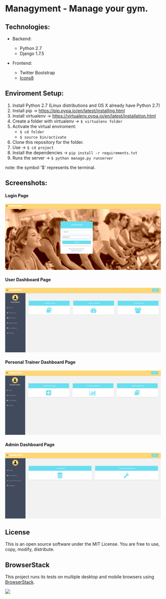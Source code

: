 # Managyment - Manage your gym.

Technologies:
------------
  - Backend:
    - Python 2.7
    - Django 1.7.5

  - Frontend:
    - Twitter Bootstrap
    - [Icons8](https://icons8.com)

Enviroment Setup:
------------
  1. Install Python 2.7 (Linux distributions and OS X already have Python 2.7)
  2. Install pip -> https://pip.pypa.io/en/latest/installing.html
  3. Install virtualenv -> https://virtualenv.pypa.io/en/latest/installation.html
  4. Create a folder with virtualenv -> `$ virtualenv folder`
  5. Activate the virtual enviroment:
      - `$ cd folder`
      - `$ source bin/activate`
  6. Clone this repository for the folder.
  7. Use -> `$ cd project`
  8. Install the dependencies -> `pip install -r requirements.txt`
  8. Runs the server -> `$ python manage.py runserver`

note: the symbol '$' represents the terminal.

Screenshots:
------------
#### Login Page

![Login page](screenshots/login.png "Login page")

#### User Dashboard Page

![User Dashboard Page](screenshots/normal-user.png "User Dashboard Page")

#### Personal Trainer Dashboard Page

![Personal Trainer Dashboard Page](screenshots/personal-trainer.png "Personal Trainer Dashboard Page")

#### Admin Dashboard Page

![Admin Dashboard Page](screenshots/admin.png "Admin Dashboard Page")

License
------------

This is an open source software under the MIT License. You are free to use, copy, modify, distribute.


BrowserStack
------------
This project runs its tests on multiple desktop and mobile browsers using [BrowserStack](http://www.browserstack.com).

<img src="https://cloud.githubusercontent.com/assets/131406/22254249/534d889e-e254-11e6-8427-a759fb23b7bd.png" height="40" />


